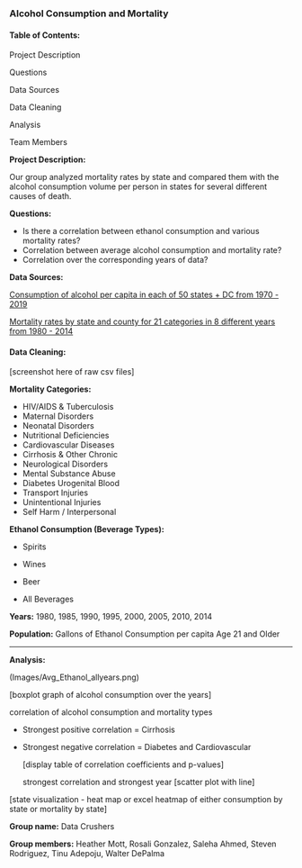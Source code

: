 ### Alcohol Consumption and Mortality

#### **Table of Contents:**

Project Description

Questions

Data Sources

Data Cleaning

Analysis

Team Members



**Project Description:**

Our group analyzed mortality rates by state and compared them with the alcohol consumption volume per person in states for several different causes of death.



**Questions:**

* Is there a correlation between ethanol consumption and various mortality rates?
* Correlation between average alcohol consumption and mortality rate?
* Correlation over the corresponding years of data?



**Data Sources:**

[Consumption of alcohol per capita in each of 50 states + DC from 1970 - 2019](https://pubs.niaaa.nih.gov/publications/surveillance117/pcyr1970-2019.txt )

[Mortality rates by state and county for 21 categories in 8 different years from 1980 - 2014](https://www.kaggle.com/IHME/us-countylevel-mortality )



#### **Data Cleaning:** 

[screenshot here of raw csv files]

**Mortality Categories:**

* HIV/AIDS & Tuberculosis
* Maternal Disorders
* Neonatal Disorders
* Nutritional Deficiencies
* Cardiovascular Diseases
* Cirrhosis & Other Chronic
* Neurological Disorders
* Mental Substance Abuse
* Diabetes Urogenital Blood
* Transport Injuries
* Unintentional Injuries
* Self Harm / Interpersonal

**Ethanol Consumption (Beverage Types):**

* Spirits

* Wines

* Beer

* All Beverages

**Years:** 1980, 1985, 1990, 1995, 2000, 2005, 2010, 2014

**Population:** Gallons of Ethanol Consumption per capita Age 21 and Older

****



**Analysis:**

(Images/Avg_Ethanol_allyears.png)

[boxplot graph of alcohol consumption over the years]

correlation of alcohol consumption and mortality types

* Strongest positive correlation = Cirrhosis

* Strongest negative correlation = Diabetes and Cardiovascular

  [display table of correlation coefficients and p-values]

  strongest correlation and strongest year [scatter plot with line]

[state visualization - heat map or excel heatmap of either consumption by state or mortality by state]

**Group name:** Data Crushers

**Group members:** Heather Mott, Rosali Gonzalez, Saleha Ahmed, Steven Rodriguez, Tinu Adepoju, Walter DePalma




